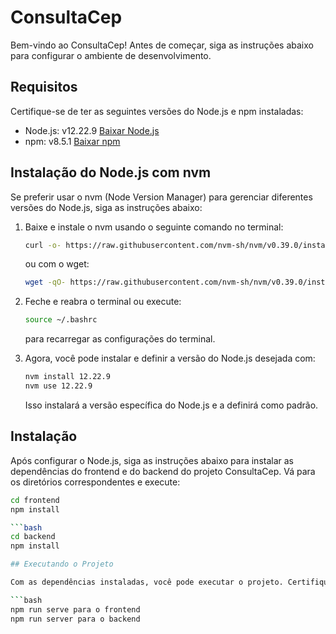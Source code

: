 # ConsultaCep

Bem-vindo ao ConsultaCep! Antes de começar, siga as instruções abaixo para configurar o ambiente de desenvolvimento.

## Requisitos

Certifique-se de ter as seguintes versões do Node.js e npm instaladas:

- Node.js: v12.22.9 [Baixar Node.js](https://nodejs.org/en/download/)
- npm: v8.5.1 [Baixar npm](https://www.npmjs.com/package/npm/v/8.5.1)

## Instalação do Node.js com nvm

Se preferir usar o nvm (Node Version Manager) para gerenciar diferentes versões do Node.js, siga as instruções abaixo:

1. Baixe e instale o nvm usando o seguinte comando no terminal:

    ```bash
    curl -o- https://raw.githubusercontent.com/nvm-sh/nvm/v0.39.0/install.sh | bash
    ```

    ou com o wget:

    ```bash
    wget -qO- https://raw.githubusercontent.com/nvm-sh/nvm/v0.39.0/install.sh | bash
    ```

2. Feche e reabra o terminal ou execute:

    ```bash
    source ~/.bashrc
    ```

    para recarregar as configurações do terminal.

3. Agora, você pode instalar e definir a versão do Node.js desejada com:

    ```bash
    nvm install 12.22.9
    nvm use 12.22.9
    ```

    Isso instalará a versão específica do Node.js e a definirá como padrão.

## Instalação

Após configurar o Node.js, siga as instruções abaixo para instalar as dependências do frontend e do backend do projeto ConsultaCep. Vá para os diretórios correspondentes e execute:

```bash
cd frontend
npm install

```bash
cd backend
npm install

## Executando o Projeto

Com as dependências instaladas, você pode executar o projeto. Certifique-se de estar no diretório apropriado (frontend ou backend) e execute o seguinte comando:

```bash
npm run serve para o frontend
npm run server para o backend
